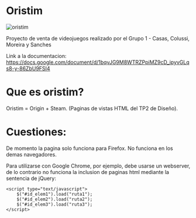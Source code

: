 # Oristim
![oristim](http://i.imgur.com/EYeMvFe.png?1)

Proyecto de venta de videojuegos realizado por el Grupo 1 - Casas, Colussi, Moreira y Sanches

Link a la documentacion:
https://docs.google.com/document/d/1bqvJG9M8WTRZPpiMZ9cD_ipyvGLqs8-y-86ZbU9FSI4

# Que es oristim?
Oristim = Origin + Steam.
(Paginas de vistas HTML del TP2 de Diseño).

# Cuestiones:
De momento la pagina solo funciona para Firefox. No funciona en los demas navegadores.

Para utilizarse con Google Chrome, por ejemplo, debe usarse un webserver, de lo contrario no funciona la inclusion de paginas html mediante la sentencia de jQuery:

	
	<script type="text/javascript">
		$("#id_elem1").load("ruta1"); 
		$("#id_elem2").load("ruta2"); 
		$("#id_elem3").load("ruta3"); 	
	</script>
